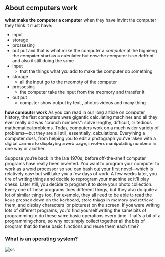 ## About computers work
**what make the computer a computer**
when they have invint the computer
they think it must have:
* input
* storage
* prossesing
* out put
and that is what make the computer a *computer*
at the bignieng the computer start as a calculater
but now the computer is so deffrint
and also it still doing the same
* input
  * that the things what you add to make the computer do something
* storage
  * all the input go to the meomoty of the computer
* prossesing
  * the computer take the input from the meomory and transfer it
* out put
  * computer show output by text , photos,videos  and many thing

**how computer work**
As you can read in our long article on computer history, the first computers were gigantic calculating machines and all they ever really did was "crunch numbers": solve lengthy, difficult, or tedious mathematical problems. Today, computers work on a much wider variety of problems—but they are all still, essentially, calculations. Everything a computer does, from helping you to edit a photograph you've taken with a digital camera to displaying a web page, involves manipulating numbers in one way or another.

Suppose you're back in the late 1970s, before off-the-shelf computer programs have really been invented. You want to program your computer to work as a word processor so you can bash out your first novel—which is relatively easy but will take you a few days of work. A few weeks later, you tire of writing things and decide to reprogram your machine so it'll play chess. Later still, you decide to program it to store your photo collection. Every one of these programs does different things, but they also do quite a lot of similar things too. For example, they all need to be able to read the keys pressed down on the keyboard, store things in memory and retrieve them, and display characters (or pictures) on the screen. If you were writing lots of different programs, you'd find yourself writing the same bits of programming to do these same basic operations every time. That's a bit of a programming chore, so why not simply collect together all the bits of program that do these basic functions and reuse them each time?

### What is an operating system?
![ss](https://cdn4.explainthatstuff.com/computer-architecture.jpg)
